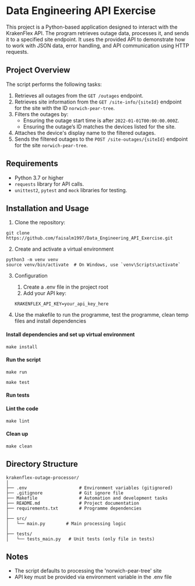 # Data Engineering API Exercise

This project is a Python-based application designed to interact with the KrakenFlex API. The program retrieves outage data, processes it, and sends it to a specified site endpoint. It uses the provided API to demonstrate how to work with JSON data, error handling, and API communication using HTTP requests.

## Project Overview

The script performs the following tasks:

1. Retrieves all outages from the `GET /outages` endpoint.
2. Retrieves site information from the `GET /site-info/{siteId}` endpoint for the site with the ID `norwich-pear-tree`.
3. Filters the outages by:
   - Ensuring the outage start time is after `2022-01-01T00:00:00.000Z`.
   - Ensuring the outage’s ID matches the devices listed for the site.
4. Attaches the device's display name to the filtered outages.
5. Sends the filtered outages to the `POST /site-outages/{siteId}` endpoint for the site `norwich-pear-tree`.

## Requirements

- Python 3.7 or higher
- `requests` library for API calls.
- `unittest2`, `pytest` and `mock` libraries for testing.

## Installation and Usage

1. Clone the repository:

```
git clone https://github.com/faisalm1997/Data_Engineering_API_Exercise.git
```

2. Create and activate a virtual environment

```
python3 -m venv venv
source venv/bin/activate  # On Windows, use `venv\Scripts\activate`
```

3. Configuration 

	1. Create a .env file in the project root
	2. Add your API key:
	```
	KRAKENFLEX_API_KEY=your_api_key_here
	```

4. Use the makefile to run the programme, test the programme, clean temp files and install dependencies

#### Install dependencies and set up virtual environment
```make install```

#### Run the script
```make run```

```make test```
#### Run tests

#### Lint the code
```make lint```

#### Clean up
```make clean```

## Directory Structure 
```
krakenflex-outage-processor/
│
├── .env                    # Environment variables (gitignored)
├── .gitignore              # Git ignore file
├── Makefile                # Automation and development tasks
├── README.md               # Project documentation
├── requirements.txt        # Programme dependencies
│
├── src/
│   └── main.py        # Main processing logic
│
├── tests/
│   └── tests_main.py   # Unit tests (only file in tests)
```

## Notes

- The script defaults to processing the 'norwich-pear-tree' site
- API key must be provided via environment variable in the .env file